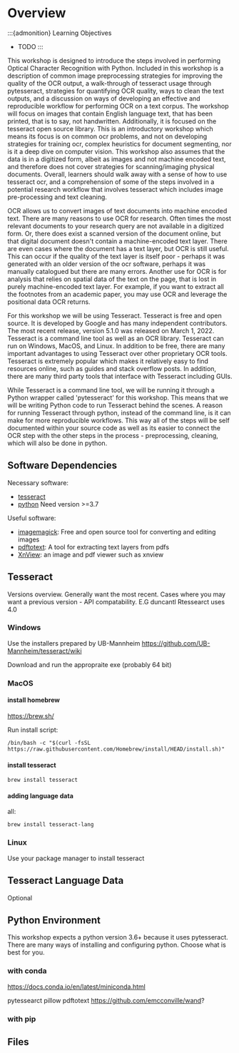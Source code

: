 Overview
========

:::{admonition} Learning Objectives
- TODO
:::

This workshop is designed to introduce the steps involved in performing Optical
Character Recognition with Python. Included in this workshop is a description
of common image preprocessing strategies for improving the quality of the OCR
output, a walk-through of tesseract usage through pytesseract, strategies for
quantifying OCR quality, ways to clean the text outputs, and a discussion on
ways of developing an effective and reproducible workflow for performing OCR on
a text corpus. The workshop will focus on images that contain English language
text, that has been printed, that is to say, not handwritten. Additionally, it
is focused on the tesseract open source library. This is an introductory
workshop which means its focus is on common ocr problems, and not on developing
strategies for training ocr, complex heuristics for document segmenting, nor is
it a deep dive on computer vision. This workshop also assumes that the data is
in a digitized form, albeit as images and not machine encoded text, and
therefore does not cover strategies for scanning/imaging physical documents.
Overall, learners should walk away with a sense of how to use tesseract ocr,
and a comprehension of some of the steps involved in a potential research
workflow that involves tesseract which includes image pre-processing and text
cleaning.

OCR allows us to convert images of text documents into machine encoded text.
There are many reasons to use OCR for research. Often times the most relevant
documents to your research query are not available in a digitized form. Or,
there does exist a scanned version of the document online, but that digital
document doesn't contain a machine-encoded text layer. There are even cases
where the document has a text layer, but OCR is still useful. This can occur if
the quality of the text layer is itself poor - perhaps it was generated with an
older version of the ocr software, perhaps it was manually catalogued but there
are many errors. Another use for OCR is for analysis that relies on spatial
data of the text on the page, that is lost in purely machine-encoded text
layer. For example, if you want to extract all the footnotes from an academic
paper, you may use OCR and leverage the positional data OCR returns.

For this workshop we will be using Tesseract. Tesseract is free and open
source. It is developed by Google and has many independent contributors. The
most recent release, version 5.1.0 was released on March 1, 2022. Tesseract is
a command line tool as well as an OCR library. Tesseract can run on Windows,
MacOS, and Linux.  In addition to be free, there are many important advantages
to using Tesseract over other proprietary OCR tools. Tesseract is extremely
popular which makes it relatively easy to find resources online, such as guides
and stack overflow posts. In addition, there are many third party tools that
interface with Tesseract including GUIs.

While Tesseract is a command line tool, we will be running it through a Python
wrapper called 'pytesseract' for this workshop. This means that we will be
writing Python code to run Tesseract behind the scenes. A reason for running
Tesseract through python, instead of the command line, is it can make for more
reproducible workflows. This way all of the steps will be self documented
within your source code as well as its easier to connect the OCR step with the
other steps in the process - preprocessing, cleaning, which will also be done
in python.


## Software Dependencies

Necessary software:
- [tesseract](https://github.com/tesseract-ocr/tesseract)
- [python](https://www.python.org/) Need version >=3.7

Useful software:
- [imagemagick](https://imagemagick.org/index.php): Free and open source tool for converting and editing images
- [pdftotext](https://www.xpdfreader.com/about.html): A tool for extracting text layers from pdfs
- [XnView](https://www.xnview.com/en/): an image and pdf viewer such as xnview

## Tesseract

Versions overview. Generally want the most recent.
Cases where you may want a previous version - API compatability. E.G duncantl Rtessearct uses 4.0


### Windows

Use the installers prepared by UB-Mannheim
https://github.com/UB-Mannheim/tesseract/wiki

Download and run the appropraite exe (probably 64 bit)

### MacOS

#### install homebrew
https://brew.sh/

Run install script:
```
/bin/bash -c "$(curl -fsSL https://raw.githubusercontent.com/Homebrew/install/HEAD/install.sh)"
```

#### install tesseract
```
brew install tesseract
```

#### adding language data

all:
```
brew install tesseract-lang
```

### Linux

Use your package manager to install tesseract

## Tesseract Language Data

Optional

## Python Environment

This workshop expects a python version 3.6+ because it uses pytesseract.
There are many ways of installing and configuring python.
Choose what is best for you.

### with conda
https://docs.conda.io/en/latest/miniconda.html

pytessearct
pillow
pdftotext
https://github.com/emcconville/wand?

### with pip

## Files

